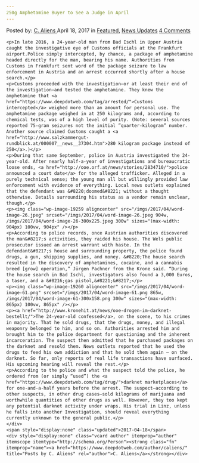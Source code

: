 ```yaml
---
250g Amphetamine Buyer to See a Judge in April
---
```

<article class="post-listing post-19253 post type-post status-publish format-standard has-post-thumbnail hentry 
    <div class="post-inner">
        <span>Posted by: <a href="https://www.deepdotweb.com/author/caliens/" title="">C. Aliens </a></span>
    <span>April 18, 2017</span>
    <span>in <a href="https://www.deepdotweb.com/category/deepdot-news/" rel="category tag">Featured</a>, <a href="https://www.deepdotweb.com/category/news-updates/" rel="category tag">News Updates</a></span>
    <span><a href="https://www.deepdotweb.com/2017/04/18/250g-amphetamine-buyer-to-see-a-judge-in-april/#comments">4 Comments</a></span>
    </p>
    <div class="clear"></div>
    
    <p>In late 2016, a 24-year-old man from Bad Ischl in Upper Austria caught the investigative eye of Customs officials at the Frankfurt airport.Police simply intercepted, by chance, a package of amphetamine headed directly for the man, bearing his name. Authorities from Customs in Frankfurt sent word of the package seizure to law enforcement in Austria and an arrest occurred shortly after a house search.</p>
    <p>Customs proceeded with the investigation—or at least their end of the investigation—and tested the amphetamine. They knew the amphetamine that <a href="https://www.deepdotweb.com/tag/arrested/">Customs intercepted</a> weighed more than an amount for personal use. The amphetamine package weighed in at 250 kilograms and, according to chemical tests, was of a high level of purity. (Note: several sources reported 75-gram seizures not the initial ”quarter-kilogram” number. Another source claimed Customs caught a <a href="http://www.salzkammergut-rundblick.at/000007__news__37304.htm">280 kilogram package instead of 250</a>.)</p>
    <p>During that same September, police in Austria investigated the 24-year-old. After nearly half-a-year of investigations and bureaucratic loose ends, <a href="http://ooe.orf.at/news/stories/2834710/">police announced a court date</a> for the alleged trafficker. Alleged in a purely technical sense; the young man all but willingly provided law enforcement with evidence of everything. Local news outlets explained that the defendant was &#8220;doomed&#8221; without a thought otherwise. Details surrounding his status as a vendor remain unclear, though.</p>
    <p><img class="wp-image-19259 aligncenter" src="/imgs/2017/04/word-image-26.jpeg" srcset="/imgs/2017/04/word-image-26.jpeg 904w, /imgs/2017/04/word-image-26-300x225.jpeg 300w" sizes="(max-width: 904px) 100vw, 904px" /></p>
    <p>According to police records, once Austrian authorities discovered the man&#8217;s activities, they raided his house. The Wels public prosecutor issued an arrest warrant with haste. In the defendant&#8217;s house and surrounding property, the police found drugs, a gun, shipping supplies, and money. &#8220;The house search resulted in the discovery of amphetamines, cocaine, and a cannabis breed [grow] operation,” Jürgen Pachner from the Krone said. “During the house search in Bad Ischl, investigators also found a 3,000 Euros, a taser, and a &#8216;gas pistol,&#8221;&#8217;</p>
    <p><img class="wp-image-19260 aligncenter" src="/imgs/2017/04/word-image-61.png" srcset="/imgs/2017/04/word-image-61.png 865w, /imgs/2017/04/word-image-61-300x158.png 300w" sizes="(max-width: 865px) 100vw, 865px" /></p>
    <p><a href="http://www.kronehit.at/news/ooe-drogen-im-darknet-bestellt/">The 24-year-old confessed</a>, on the scene, to his crimes in majority. That he sold drugs, that the drugs, money, and illegal weaponry belonged to him, and so on. Authorities arrested him and brought him to the police department for questioning and the inherent incarceration. The suspect then admitted that he purchased packages on the darknet and resold them. News outlets reported that he used the drugs to feed his own addiction and that he sold them again – on the darknet. So far, only reports of real life transactions have surfaced. His upcoming hearing will reveal the rest.</p>
    <p>According to the police and what the suspect told the police, he ordered from (or simply “used”) the <a href="https://www.deepdotweb.com/tag/drug/">darknet marketplaces</a> for one-and-a-half years before the arrest. The suspect—according to other suspects, in other drug cases—sold kilograms of marijuana and worthwhile quantities of other drugs as well. However, they too kept any potential darknet activity under wraps. His trial in Linz, unless he falls into another Investigation, should reveal everything currently unknown to the general public.</p>
    </div>
    <span style="display:none" class="updated">2017-04-18</span>
    <div style="display:none" class="vcard author" itemprop="author" itemscope itemtype="http://schema.org/Person"><strong class="fn" itemprop="name"><a href="https://www.deepdotweb.com/author/caliens/" title="Posts by C. Aliens" rel="author">C. Aliens</a></strong></div>
    
